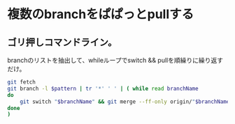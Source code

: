 # 複数のbranchをぱぱっとpullする

## ゴリ押しコマンドライン。

branchのリストを抽出して、whileループでswitch && pullを順繰りに繰り返すだけ。

```sh
git fetch
git branch -l $pattern | tr '*' ' ' | ( while read branchName
do
    git switch "$branchName" && git merge --ff-only origin/"$branchName"
done
)
```
